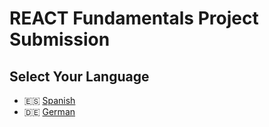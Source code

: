 # REACT Fundamentals Project Submission

## Select Your Language

- 🇪🇸 [Spanish](README.es.md)
- 🇩🇪 [German](README.de.md)
